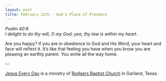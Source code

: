 ```yaml
---
layout: post
title: February 12th - God's Place of Presence
---
```


_Psalm 40:8  
I delight to do thy will, O my God: yea, thy law is within my
heart._

Are you happy? If you are in obedience to God and His Word, your
heart and face will reflect it. It&rsquo;s like that feeling you have
when you know you are pleasing an earthly parent. You smile all the
way home.

 --

<a href=http://jesuseveryday.net>Jesus Every Day</a> is a ministry of <a href=http://rodgersbaptist.net>Rodgers Baptist Church</a> in Garland, Texas.
